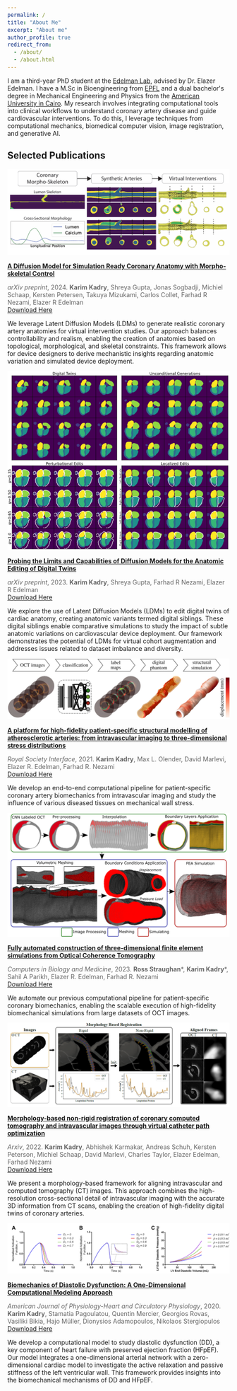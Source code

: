```yaml
---
permalink: /
title: "About Me"
excerpt: "About me"
author_profile: true
redirect_from: 
  - /about/
  - /about.html
---
```


I am a third-year PhD student at the [Edelman Lab](https://edelmanlab.mit.edu/), advised by Dr. Elazer Edelman. I have a M.Sc in Bioengineering from [EPFL](https://www.epfl.ch/schools/sv/) and a dual bachelor's degree in Mechanical Engineering and Physics from the [American University in Cairo](https://www.aucegypt.edu/). My research involves integrating computational tools into clinical workflows to understand coronary artery disease and guide cardiovascular interventions. To do this, I leverage techniques from computational mechanics, biomedical computer vision, image registration, and generative AI.


## Selected Publications

<style>
  .image-text-block-square {
    display: flex;
    align-items: flex-start;
    margin-bottom: 20px;
  }

  .image-text-block-square img {
    width: 175px;
    height: 175px;
    margin-right: 20px;
  }

  .image-text-block-square div {
    max-width: 600px;
  }

  .image-text-block-square p {
    margin: 0; /* Remove default paragraph margin */
  }

  .strong-title {
    font-weight: bold;
    display: inline; /* Keep title inline */
  }

  .author-list {
    list-style-type: none;
    margin: 0;
    padding: 0;
  }

  .author-list a {
    margin-right: 0px;
  }

  .journal-year {
    color: #666;
    margin-bottom: 0; /* Remove space after the journal */
  }

  .links {
    margin-bottom: 10px; /* Remove space before the links */
  }
</style>


<!-- ## Generative Modelling of Anatomic Counterfactuals to Augment Virtual Intervention Frameworks -->
<!-- ### A Diffusion Model for Simulation Ready Coronary Anatomy with Morpho-skeletal Control -->

<div class="image-text-block">
  <img src="/assets/img/morphoskel_diffusion.png" alt="diffusion_model.html">
  <div>
    <p><strong class="strong-title"><a href="https://arxiv.org/abs/2407.15631">A Diffusion Model for Simulation Ready Coronary Anatomy with Morpho-skeletal Control</a></strong></p>
    <p class="journal-year"><em>arXiv preprint</em>, 2024. <b>Karim Kadry</b>, Shreya Gupta, Jonas Sogbadji, Michiel Schaap, Kersten Petersen, Takuya Mizukami, Carlos Collet, Farhad R Nezami, Elazer R Edelman</p>
    <div class="links">
      <a href="/files/morphoskel_diffusion.pdf">Download Here</a> 
    </div>
    <p>We leverage Latent Diffusion Models (LDMs) to generate realistic coronary artery anatomies for virtual intervention studies. Our approach balances controllability and realism, enabling the creation of anatomies based on topological, morphological, and skeletal constraints. This framework allows for device designers to derive mechanistic insights regarding anatomic variation and simulated device deployment.</p>
  </div>
</div>

<!-- ### Probing the Limits and Capabilities of Diffusion Models for the Anatomic Editing of Digital Twins -->

<div class="image-text-block">
  <img src="/assets/img/diffusion_editing.png" alt="diffusion_editing.html">
  <div>
    <p><strong class="strong-title"><a href="https://arxiv.org/abs/2401.00247">Probing the Limits and Capabilities of Diffusion Models for the Anatomic Editing of Digital Twins</a></strong></p>
    <p class="journal-year"><em>arXiv preprint</em>, 2023. <b>Karim Kadry</b>, Shreya Gupta, Farhad R Nezami, Elazer R Edelman</p>
    <div class="links">
      <a href="/files/diffusion_editing.pdf">Download Here</a> 
    </div>
    <p>We explore the use of Latent Diffusion Models (LDMs) to edit digital twins of cardiac anatomy, creating anatomic variants termed digital siblings. These digital siblings enable comparative simulations to study the impact of subtle anatomic variations on cardiovascular device deployment. Our framework demonstrates the potential of LDMs for virtual cohort augmentation and addresses issues related to dataset imbalance and diversity.</p>
  </div>
</div>


<!-- ### Peronsalized Biomechanical Simulations from Patient-Specific Coronary Artery Imaging -->

<div class="image-text-block">
  <img src="/assets/img/RSIF.jpg" alt="coronarytwin.html">
  <div>
    <p><strong class="strong-title"><a href="https://royalsocietypublishing.org/doi/full/10.1098/rsif.2021.0436">A platform for high-fidelity patient-specific structural modelling of atherosclerotic arteries: from intravascular imaging to three-dimensional stress distributions</a></strong></p>
    <p class="journal-year"><em>Royal Society Interface</em>, 2021. <b>Karim Kadry</b>, Max L. Olender, David Marlevi, Elazer R. Edelman, Farhad R. Nezami</p>
    <div class="links">
      <a href="/files/Platform.pdf">Download Here</a> 
    </div>
    <p>We develop an end-to-end computational pipeline for patient-specific coronary artery biomechanics from intravascular imaging and study the influence of various diseased tissues on mechanical wall stress.</p>
  </div>
</div>

<div class="image-text-block">
  <img src="/assets/img/CBM.png" alt="fully_automated_finite_element.html">
  <div>
    <p><strong class="strong-title"><a href="https://www.sciencedirect.com/science/article/pii/S0010482523008901">Fully automated construction of three-dimensional finite element simulations from Optical Coherence Tomography</a></strong></p>
    <p class="journal-year"><em>Computers in Biology and Medicine</em>, 2023. <b>Ross Straughan</b>*, <b>Karim Kadry</b>*, Sahil A Parikh, Elazer R. Edelman, Farhad R. Nezami</p>
    <div class="links">
      <a href="/files/Fully_Automated_OCT.pdf">Download Here</a> 
    </div>
    <p>We automate our previous computational pipeline for patient-specific coronary biomechanics, enabling the scalable execution of high-fidelity biomechanical simulations from large datasets of OCT images.</p>
  </div>
</div>

<!-- ### Automatic Co-Registration Of Multi-Modal Coronary Artery Images For High-Fidelity Coronary Digital Twins. -->

<div class="image-text-block">
  <img src="/assets/img/coreg_img.png" alt="morphology_non_rigid_registration.html">
  <div>
    <p><strong class="strong-title"><a href="https://arxiv.org/abs/2301.00060">Morphology-based non-rigid registration of coronary computed tomography and intravascular images through virtual catheter path optimization</a></strong></p>
    <p class="journal-year"><em>Arxiv</em>, 2022. <b>Karim Kadry</b>, Abhishek Karmakar, Andreas Schuh, Kersten Peterson, Michiel Schaap, David Marlevi, Charles Taylor, Elazer Edelman, Farhad Nezami</p>
    <div class="links">
      <a href="/files/coreg_paper.pdf">Download Here</a> 
    </div>
    <p>We present a morphology-based framework for aligning intravascular and computed tomography (CT) images. This approach combines the high-resolution cross-sectional detail of intravascular imaging with the accurate 3D information from CT scans, enabling the creation of high-fidelity digital twins of coronary arteries.</p>
  </div>
</div>

<!-- ### Biomechanics of Diastolic Dysfunction: A One-Dimensional Computational Modeling Approach -->

<div class="image-text-block">
  <img src="/assets/img/Diastolic_Dysfunction.png" alt="diastolic_dysfunction.html">
  <div>
    <p><strong class="strong-title"><a href="https://journals.physiology.org/doi/full/10.1152/ajpheart.00482.2020">Biomechanics of Diastolic Dysfunction: A One-Dimensional Computational Modeling Approach</a></strong></p>
    <p class="journal-year"><em>American Journal of Physiology-Heart and Circulatory Physiology</em>, 2020. <b>Karim Kadry</b>, Stamatia Pagoulatou, Quentin Mercier, Georgios Rovas, Vasiliki Bikia, Hajo Müller, Dionysios Adamopoulos, Nikolaos Stergiopulos</p>
    <div class="links">
      <a href="/files/Diastolic_Dysfunction_Modeling.pdf">Download Here</a> 
    </div>
    <p>We develop a computational model to study diastolic dysfunction (DD), a key component of heart failure with preserved ejection fraction (HFpEF). Our model integrates a one-dimensional arterial network with a zero-dimensional cardiac model to investigate the active relaxation and passive stiffness of the left ventricular wall. This framework provides insights into the biomechanical mechanisms of DD and HFpEF.</p>
  </div>
</div>